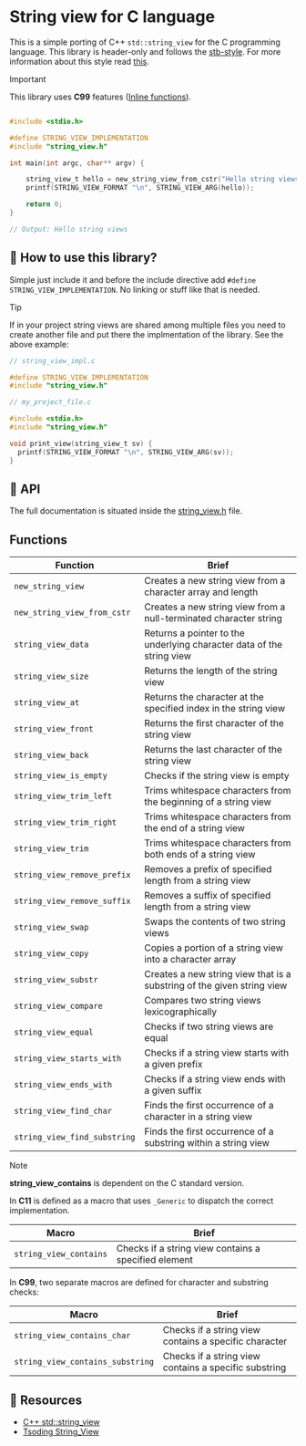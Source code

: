 # String view for C language

This is a simple porting of C++ `std::string_view` for the C programming language. 
This library is header-only and follows the [stb-style](https://github.com/nothings/stb).
For more information about this style read [this](https://github.com/nothings/stb/blob/master/docs/stb_howto.txt).

> [!IMPORTANT]  
> This library uses **C99** features ([Inline functions](https://en.wikipedia.org/wiki/Inline_function)). 

```c

#include <stdio.h>

#define STRING_VIEW_IMPLEMENTATION
#include "string_view.h"

int main(int argc, char** argv) {

    string_view_t hello = new_string_view_from_cstr("Hello string views");
    printf(STRING_VIEW_FORMAT "\n", STRING_VIEW_ARG(hello));

    return 0;
}

// Output: Hello string views

```

## 🌱 How to use this library?

Simple just include it and before the include directive add `#define STRING_VIEW_IMPLEMENTATION`.
No linking or stuff like that is needed.

> [!TIP]
> If in your project string views are shared among multiple files
> you need to create another file and put there the implmentation of the library.
> See the above example:
> ```c 
> // string_view_impl.c
> 
> #define STRING_VIEW_IMPLEMENTATION
> #include "string_view.h"
>
> ```
>
> ```c 
> // my_project_file.c
> 
> #include <stdio.h>
> #include "string_view.h"
> 
> void print_view(string_view_t sv) {
>   printf(STRING_VIEW_FORMAT "\n", STRING_VIEW_ARG(sv));
> }
> ```

## 📔 API

The full documentation is situated inside the [string_view.h](./string_view.h) file.

## Functions

| Function                     | Brief                                                                  |
|------------------------------|------------------------------------------------------------------------|
| `new_string_view`            | Creates a new string view from a character array and length            |
| `new_string_view_from_cstr`  | Creates a new string view from a null-terminated character string      |
| `string_view_data`           | Returns a pointer to the underlying character data of the string view  |
| `string_view_size`           | Returns the length of the string view                                  |
| `string_view_at`             | Returns the character at the specified index in the string view        |
| `string_view_front`          | Returns the first character of the string view                         |
| `string_view_back`           | Returns the last character of the string view                          |
| `string_view_is_empty`       | Checks if the string view is empty                                     |
| `string_view_trim_left`      | Trims whitespace characters from the beginning of a string view        |
| `string_view_trim_right`     | Trims whitespace characters from the end of a string view              |
| `string_view_trim`           | Trims whitespace characters from both ends of a string view            |
| `string_view_remove_prefix`  | Removes a prefix of specified length from a string view                |
| `string_view_remove_suffix`  | Removes a suffix of specified length from a string view                |
| `string_view_swap`           | Swaps the contents of two string views                                 |
| `string_view_copy`           | Copies a portion of a string view into a character array               |
| `string_view_substr`         | Creates a new string view that is a substring of the given string view |
| `string_view_compare`        | Compares two string views lexicographically                            |
| `string_view_equal`          | Checks if two string views are equal                                   |
| `string_view_starts_with`    | Checks if a string view starts with a given prefix                     |
| `string_view_ends_with`      | Checks if a string view ends with a given suffix                       |
| `string_view_find_char`      | Finds the first occurrence of a character in a string view             |
| `string_view_find_substring` | Finds the first occurrence of a substring within a string view         |

> [!NOTE]
> **string_view_contains** is dependent on the C standard version.
>
> In **C11** is defined as a macro that uses `_Generic` to dispatch the correct implementation.
> 
> | Macro                            | Brief                                                |
> |----------------------------------|------------------------------------------------------|
> | `string_view_contains`           | Checks if a string view contains a specified element |
>
> In **C99**, two separate macros are defined for character and substring checks:
>
> | Macro                            | Brief                                                 |
> |----------------------------------|-------------------------------------------------------|
> | `string_view_contains_char`      | Checks if a string view contains a specific character |
> | `string_view_contains_substring` | Checks if a string view contains a specific substring |

## 🔭 Resources

- [C++ std::string_view](https://en.cppreference.com/w/cpp/string/basic_string_view)
- [Tsoding String_View](https://github.com/tsoding/sv)

